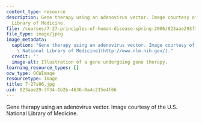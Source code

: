 ```yaml
---
content_type: resource
description: Gene therapy using an adenovirus vector. Image courtesy of the U.S. National
  Library of Medicine.
file: /courses/7-27-principles-of-human-disease-spring-2006/823aae293f341b2b46360a4c215e4f66_7-27s06.jpg
file_type: image/jpeg
image_metadata:
  caption: "Gene therapy using an adenovirus vector. Image courtesy of the\_[U.S.\
    \ National Library of Medicine](http://www.nlm.nih.gov/)."
  credit: ''
  image-alt: Illustration of a gene undergoing gene therapy.
learning_resource_types: []
ocw_type: OCWImage
resourcetype: Image
title: 7-27s06.jpg
uid: 823aae29-3f34-1b2b-4636-0a4c215e4f66
---
```

Gene therapy using an adenovirus vector. Image courtesy of the U.S. National Library of Medicine.

